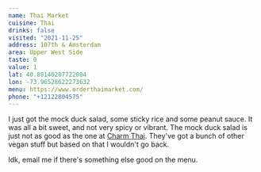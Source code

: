 ```yaml
---
name: Thai Market
cuisine: Thai
drinks: false
visited: "2021-11-25"
address: 107th & Amsterdam
area: Upper West Side
taste: 0
value: 1
lat: 40.80140207722084
lon: -73.96528622273632
menu: https://www.orderthaimarket.com/
phone: "+12122804575"
---
```


I just got the mock duck salad, some sticky rice and some peanut sauce. It was all a bit sweet, and not very spicy or vibrant. The mock duck salad is just not as good as the one at [Charm Thai](/places/charm-thai/). They've got a bunch of other vegan stuff but based on that I wouldn't go back.

Idk, email me if there's something else good on the menu.
